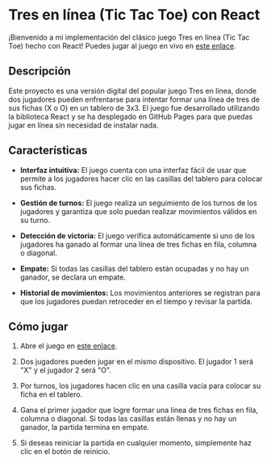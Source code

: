 # Tres en línea (Tic Tac Toe) con React

¡Bienvenido a mi implementación del clásico juego Tres en línea (Tic Tac Toe) hecho con React! Puedes jugar al juego en vivo en [este enlace](https://cristian910.github.io/Tic-Tac-Toe-React/).

## Descripción

Este proyecto es una versión digital del popular juego Tres en línea, donde dos jugadores pueden enfrentarse para intentar formar una línea de tres de sus fichas (X o O) en un tablero de 3x3. El juego fue desarrollado utilizando la biblioteca React y se ha desplegado en GitHub Pages para que puedas jugar en línea sin necesidad de instalar nada.

## Características

- **Interfaz intuitiva:** El juego cuenta con una interfaz fácil de usar que permite a los jugadores hacer clic en las casillas del tablero para colocar sus fichas.

- **Gestión de turnos:** El juego realiza un seguimiento de los turnos de los jugadores y garantiza que solo puedan realizar movimientos válidos en su turno.

- **Detección de victoria:** El juego verifica automáticamente si uno de los jugadores ha ganado al formar una línea de tres fichas en fila, columna o diagonal.

- **Empate:** Si todas las casillas del tablero están ocupadas y no hay un ganador, se declara un empate.

- **Historial de movimientos:** Los movimientos anteriores se registran para que los jugadores puedan retroceder en el tiempo y revisar la partida.

## Cómo jugar

1. Abre el juego en [este enlace](https://cristian910.github.io/Tic-tac-toe-React/ ).

2. Dos jugadores pueden jugar en el mismo dispositivo. El jugador 1 será "X" y el jugador 2 será "O".

3. Por turnos, los jugadores hacen clic en una casilla vacía para colocar su ficha en el tablero.

4. Gana el primer jugador que logre formar una línea de tres fichas en fila, columna o diagonal. Si todas las casillas están llenas y no hay un ganador, la partida termina en empate.

5. Si deseas reiniciar la partida en cualquier momento, simplemente haz clic en el botón de reinicio.
